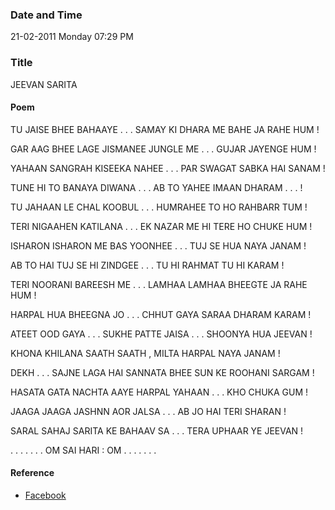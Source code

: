 ### Date and Time

21-02-2011 Monday 07:29 PM

### Title

JEEVAN SARITA

#### Poem

 TU JAISE BHEE BAHAAYE . . . SAMAY KI DHARA ME BAHE JA RAHE HUM !

GAR AAG BHEE LAGE JISMANEE JUNGLE ME . . . GUJAR JAYENGE HUM !

YAHAAN SANGRAH KISEEKA NAHEE . . . PAR SWAGAT SABKA HAI SANAM !

TUNE HI TO BANAYA DIWANA . . . AB TO YAHEE IMAAN DHARAM . . . !

TU JAHAAN LE CHAL KOOBUL . . . HUMRAHEE TO HO RAHBARR TUM !

TERI NIGAAHEN KATILANA . . . EK NAZAR ME HI TERE HO CHUKE HUM !

ISHARON ISHARON ME BAS YOONHEE . . . TUJ SE HUA NAYA JANAM !

AB TO HAI TUJ SE HI ZINDGEE . . . TU HI RAHMAT  TU HI KARAM !

TERI NOORANI BAREESH ME . . . LAMHAA LAMHAA BHEEGTE JA RAHE HUM !

HARPAL HUA BHEEGNA JO . . . CHHUT GAYA SARAA DHARAM KARAM !

ATEET OOD GAYA . . . SUKHE PATTE JAISA . . . SHOONYA HUA JEEVAN !

KHONA  KHILANA SAATH SAATH , MILTA HARPAL NAYA JANAM !

DEKH . . . SAJNE LAGA HAI SANNATA BHEE SUN KE ROOHANI SARGAM !

HASATA GATA NACHTA AAYE HARPAL YAHAAN . . . KHO CHUKA GUM !

JAAGA JAAGA JASHNN AOR JALSA . . . AB JO HAI TERI SHARAN !

SARAL SAHAJ SARITA KE BAHAAV SA . . . TERA UPHAAR YE JEEVAN !

. . . . . . . OM SAI HARI : OM . . . . . . .

#### Reference

* [Facebook](https://www.facebook.com/share/eW8onSigq754ecft/)
